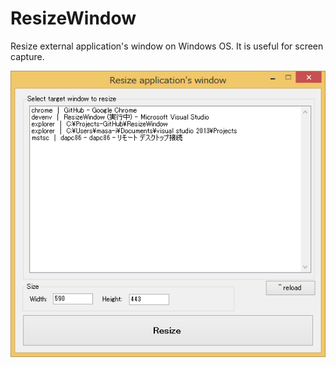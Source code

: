 # ResizeWindow
Resize external application's window on Windows OS. It is useful for screen capture.

![Sample](appsample.png)